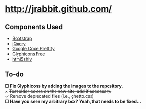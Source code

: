 # http://jrabbit.github.com/

## Components Used

* [Bootstrap](https://github.com/twitter/bootstrap/)
* [jQuery](http://jquery.com/)
* [Google Code Prettify](http://code.google.com/p/google-code-prettify/)
* [Glyphicons Free](http://glyphicons.com/)
* [html5shiv](http://code.google.com/p/html5shiv/)

## To-do

<b>&square; Fix Glyphicons by adding the images to the repository.</b><br>
&times; <del>Test older colors on the new site, add if necessary.</del><br>
&check; Remove deprecated files (i.e., ghetto.css)<br>
<b>&square; Have you seen my arbitrary box? Yeah, that needs to be fixed…</b>
